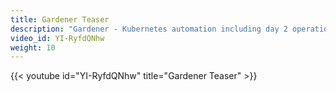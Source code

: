 ```yaml
---
title: Gardener Teaser
description: "Gardener - Kubernetes automation including day 2 operations"
video_id: YI-RyfdQNhw
weight: 10
---
```


{{< youtube id="YI-RyfdQNhw" title="Gardener Teaser" >}}
